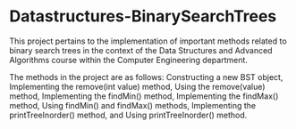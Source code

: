 # Datastructures-BinarySearchTrees
This project pertains to the implementation of important methods related to binary search trees in the context of the Data Structures and Advanced Algorithms course within the Computer Engineering department. 

The methods in the project are as follows: Constructing a new BST object, Implementing the remove(int value) method, Using the remove(value) method, Implementing the findMin() method, Implementing the findMax() method, Using findMin() and findMax() methods, Implementing the printTreeInorder() method, and Using printTreeInorder() method.
